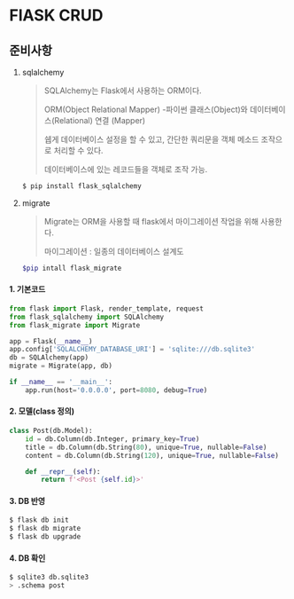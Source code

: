 # FlASK CRUD

## 준비사항

1. sqlalchemy

   > SQLAlchemy는 Flask에서 사용하는 ORM이다.
   >
   > ORM(Object Relational Mapper) -파이썬 클래스(Object)와 데이터베이스(Relational) 연결 (Mapper)
   >
   > 쉡게 데이터베이스 설정을 할 수 있고, 간단한 쿼리문을 객체 메소드 조작으로 처리할 수 있다.
   >
   > 데이터베이스에 있는 레코드들을 객체로 조작 가능.

   ``` bash
   $ pip install flask_sqlalchemy
   ```

2. migrate

   > Migrate는 ORM을 사용할 때 flask에서 마이그레이션 작업을 위해 사용한다.
   >
   > 마이그레이션 : 일종의 데이터베이스 설계도

   ``` bash
   $pip intall flask_migrate
   ```

#### 1. 기본코드

``` python
from flask import Flask, render_template, request
from flask_sqlalchemy import SQLAlchemy
from flask_migrate import Migrate

app = Flask(__name__)
app.config['SQLALCHEMY_DATABASE_URI'] = 'sqlite:///db.sqlite3'
db = SQLAlchemy(app)
migrate = Migrate(app, db)

if __name__ == '__main__':
    app.run(host='0.0.0.0', port=8080, debug=True)
```

#### 2. 모델(class 정의)

``` python
class Post(db.Model):
    id = db.Column(db.Integer, primary_key=True)
    title = db.Column(db.String(80), unique=True, nullable=False)
    content = db.Column(db.String(120), unique=True, nullable=False)

    def __repr__(self):
        return f'<Post {self.id}>'  
```



#### 3. DB 반영

``` bash
$ flask db init 
$ flask db migrate
$ flask db upgrade
```



#### 4. DB 확인

``` bash
$ sqlite3 db.sqlite3
> .schema post
```


